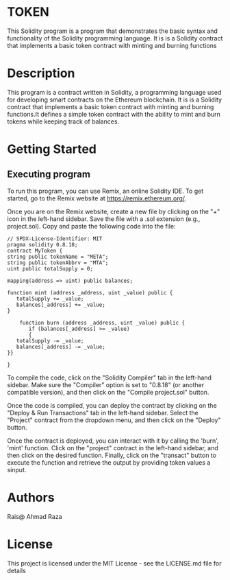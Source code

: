 # TOKEN
This Solidity program is a  program that demonstrates the basic syntax and functionality of the Solidity programming language. It is is a Solidity contract that implements a basic token contract with minting and burning functions
# Description
This program is a  contract written in Solidity, a programming language used for developing smart contracts on the Ethereum blockchain. It is is a Solidity contract that implements a basic token contract with minting and burning functions.It defines a simple token contract with the ability to mint and burn tokens while keeping track of balances.
# Getting Started
## Executing program
To run this program, you can use Remix, an online Solidity IDE. To get started, go to the Remix website at https://remix.ethereum.org/.

Once you are on the Remix website, create a new file by clicking on the "+" icon in the left-hand sidebar. Save the file with a .sol extension (e.g., project.sol). Copy and paste the following code into the file:
```
// SPDX-License-Identifier: MIT
pragma solidity 0.8.18;
contract MyToken {
string public tokenName = "META";
string public tokenAbbrv = "MTA";
uint public totalSupply = 0;
    
mapping(address => uint) public balances;
   
function mint (address _address, uint _value) public {
   totalSupply += _value;
   balances[_address] += _value;
}

    function burn (address _address, uint _value) public {
       if (balances[_address] >= _value)
       {
   totalSupply -= _value;
   balances[_address] -= _value;
}}

}
```

To compile the code, click on the "Solidity Compiler" tab in the left-hand sidebar. Make sure the "Compiler" option is set to "0.8.18" (or another compatible version), and then click on the "Compile project.sol" button.

Once the code is compiled, you can deploy the contract by clicking on the "Deploy & Run Transactions" tab in the left-hand sidebar. Select the "Project" contract from the dropdown menu, and then click on the "Deploy" button.

Once the contract is deployed, you can interact with it by calling the 'burn', 'mint'  function. Click on the "project" contract in the left-hand sidebar, and then click on the desired function. Finally, click on the "transact" button to execute the function and retrieve the output by providing token values a sinput.

# Authors
Rais@
Ahmad Raza
# License
This project is licensed under the MIT License - see the LICENSE.md file for details
